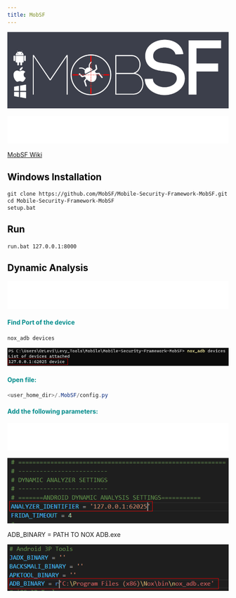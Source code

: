 ```yaml
---
title: MobSF
---
```


![alt text](https://github.com/ImLevys/ImLevys.github.io/blob/main/Android/images/logo.png?raw=true)

![alt text](https://raw.githubusercontent.com/ImLevys/ImLevys.github.io/b9bf555a98ab16648985913a5b4774777a64cb72/Android/images/reference.svg)

[MobSF Wiki](https://mobsf.github.io/docs/#/)

<h2 style="color:#000000">Windows Installation</h2>

```batch
git clone https://github.com/MobSF/Mobile-Security-Framework-MobSF.git 
cd Mobile-Security-Framework-MobSF 
setup.bat
```

<h2 style="color:#000000">Run</h2>

```batch
run.bat 127.0.0.1:8000
```

<h2 style="color:#000000">Dynamic Analysis</h2>

![alt text](https://raw.githubusercontent.com/ImLevys/ImLevys.github.io/bc98cca12e1a119f045a20f77f79cd5e1c23f248/Android/images/mobsf_warning.svg)

<h4 style="color:#008B8B">Find Port of the device</h4>

```powershell
nox_adb devices
```

![alt text](https://github.com/ImLevys/ImLevys.github.io/blob/main/Android/images/config2.png?raw=true)

<h4 style="color:#008B8B">Open file:</h4>

```powershell
<user_home_dir>/.MobSF/config.py
```

<h4 style="color:#008B8B">Add the following parameters:</h4>

![alt text](https://raw.githubusercontent.com/ImLevys/ImLevys.github.io/2c2c8ab9f7795b2b3ca78cd60dcc18eb1e811317/Android/images/mobsf_info.svg)


![alt text](https://github.com/ImLevys/ImLevys.github.io/blob/main/Android/images/config1.png?raw=true)


ADB_BINARY = PATH TO NOX ADB.exe

![alt text](https://github.com/ImLevys/ImLevys.github.io/blob/main/Android/images/config0.png?raw=true)
